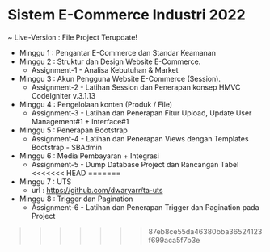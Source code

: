 # Sistem E-Commerce Industri 2022
~ Live-Version : File Project Terupdate!

- Minggu 1 : Pengantar E-Commerce dan Standar Keamanan
- Minggu 2 : Struktur dan Design Website E-Commerce.
  - Assignment-1 - Analisa Kebutuhan & Market
- Minggu 3 : Akun Pengguna Website E-Commerce (Session).
  - Assignment-2 - Latihan Session dan Penerapan konsep HMVC CodeIgniter v.3.1.13
- Minggu 4 : Pengelolaan konten (Produk / File)
  - Assignment-3 - Latihan dan Penerapan Fitur Upload, Update User Management#1 + Interface#1
- Minggu 5 : Penerapan Bootstrap
  - Assignment-4 - Latihan dan Penerapan Views dengan Templates Bootstrap - SBAdmin
- Minggu 6 : Media Pembayaran + Integrasi
  - Assignment-5 - Dump Database Project dan Rancangan Tabel
<<<<<<< HEAD
=======
- Minggu 7 : UTS
  - url : https://github.com/dwaryarr/ta-uts
- Minggu 8 : Trigger dan Pagination
  - Assignment-6 - Latihan dan Penerapan Trigger dan Pagination pada Project
>>>>>>> 87eb8ce55da46380bba36524123f699aca5f7b3e
